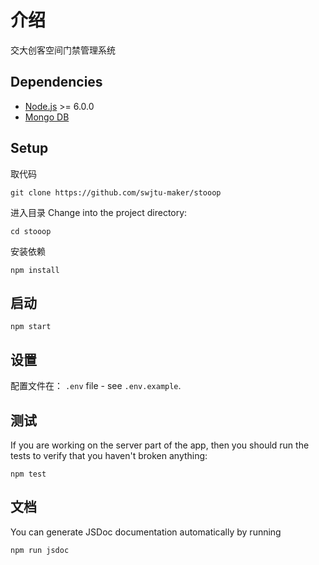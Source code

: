 # 介绍

交大创客空间门禁管理系统

## Dependencies

* [Node.js](https://nodejs.org/) >= 6.0.0
* [Mongo DB](https://www.mongodb.com/)

## Setup
取代码
```
git clone https://github.com/swjtu-maker/stooop
```
进入目录
Change into the project directory:
```
cd stooop
```
安装依赖
```
npm install
```

## 启动

```
npm start
```

## 设置

配置文件在： ``.env`` file - see ``.env.example``.

## 测试

If you are working on the server part of the app, then you should run the tests to verify that you haven't broken anything:
```
npm test
```

## 文档
You can generate JSDoc documentation automatically by running
```
npm run jsdoc
```
